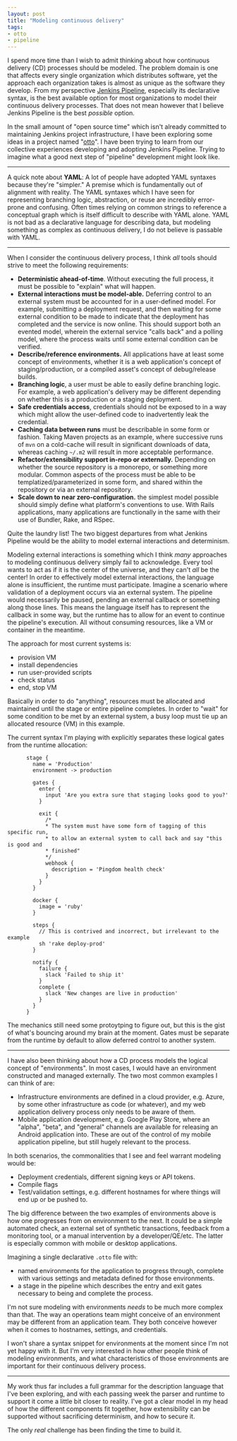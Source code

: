 ```yaml
---
layout: post
title: "Modeling continuous delivery"
tags:
- otto
- pipeline
---
```


I spend more time than I wish to admit thinking about how continuous delivery
(CD) processes should be modeled. The problem domain is one that affects every
single organization which distributes software, yet the approach each
organization takes is almost as unique as the software they develop. From my
perspective [Jenkins Pipeline](https://jenkins.io/doc/book/pipeline),
especially its declarative syntax, is the best available option for most
organizations to model their continuous delivery processes. That does not
mean however that I believe Jenkins Pipeline is the best _possible_ option.


In the small amount of "open source time" which isn't already committed to
maintaining Jenkins project infrastructure, I have been exploring some ideas in
a project named "[otto](https://github.com/rtyler/otto)". I have been trying to
learn from our collective experiences developing and adopting Jenkins Pipeline.
Trying to imagine what a good next step of "pipeline" development might look like.

---

A quick note about **YAML**: A lot of people have adopted YAML syntaxes because
they're "simpler." A premise which is fundamentally out of alignment with
reality. The YAML syntaxes which I have seen for representing branching logic, abstraction, or reuse are incredibly error-prone and confusing. Often times
relying on common strings to reference a conceptual graph which is itself
difficult to describe with YAML alone. YAML is not bad as a declarative
language for describing data, but modeling something as complex as
continuous delivery, I do not believe is passable with YAML.

---


When I consider the continuous delivery process, I think _all_ tools should
strive to meet the following requirements:

* **Deterministic ahead-of-time**. Without executing the full process, it must
  be possible to "explain" what will happen.
* **External interactions must be model-able.** Deferring control to an
  external system must be accounted for in a user-defined model. For example,
  submitting a deployment request, and then waiting for some external condition
  to be made to indicate that the deployment has completed and the service is now
  online. This should support both an evented model, wherein the external service
  "calls back" and a polling model, where the process waits until some external
  condition can be verified.
* **Describe/reference environments.** All applications have at least
  some concept of environments, whether it is a web application's concept of
  staging/production, or a compiled asset's concept of debug/release builds.
* **Branching logic**, a user must be able to easily define branching logic.
  For example, a web application's delivery may be different depending on
  whether this is a production or a staging deployment.
* **Safe credentials access**, credentials should not be exposed to in a way
  which might allow the user-defined code to inadvertently leak the credential.
* **Caching data between runs** must be describable in some form or fashion.
  Taking Maven projects as an example, where successive runs of `mvn` on a
  cold-cache will result in significant downloads of data, whereas caching
  `~/.m2` will result in more acceptable performance.
* **Refactor/extensibility support in-repo or externally.** Depending on
  whether the source repository is a monorepo, or something more modular.
  Common aspects of the process must be able to be templatized/parameterized in
  some form, and shared within the repository or via an external repository.
* **Scale down to near zero-configuration.** the simplest model possible should
  simply define what platform's conventions to use. With Rails applications,
  many applications are functionally in the same with their use of Bundler,
  Rake, and RSpec.


Quite the laundry list! The two biggest departures from what Jenkins Pipeline
would be the ability to model external interactions and determinism.

Modeling external interactions is something which I think _many_ approaches to
modeling continuous delivery simply fail to acknowledge. Every tool wants to
act as if it is the center of the universe, and they can't _all_ be the center!
In order to effectively model external interactions, the language alone is
insufficient, the runtime must participate. Imagine a scenario where
validation of a deployment occurs via an external system. The pipeline would
necessarily be paused, pending an external callback or something along those
lines. This means the language itself has to represent the callback in some
way, but the runtime has to allow for an event to continue the pipeline's
execution. All without consuming resources, like a VM or container in the meantime.

The approach for most current systems is:

 * provision VM
 * install dependencies
 * run user-provided scripts
 * check status
 * end, stop VM


Basically in order to do "anything", resources must be allocated and maintained
until the stage or entire pipeline completes. In order to "wait" for some
condition to be met by an external system, a busy loop must tie up an allocated
resource (VM) in this example.

The current syntax I'm playing with explicitly separates these logical gates
from the runtime allocation:


```
      stage {
        name = 'Production'
        environment -> production

        gates {
          enter {
            input 'Are you extra sure that staging looks good to you?'
          }

          exit {
            /*
            * The system must have some form of tagging of this specific run,
            * to allow an external system to call back and say "this is good and
            * finished"
            */
            webhook {
              description = 'Pingdom health check'
            }
          }
        }

        docker {
          image = 'ruby'
        }

        steps {
          // This is contrived and incorrect, but irrelevant to the example
          sh 'rake deploy-prod'
        }

        notify {
          failure {
            slack 'Failed to ship it'
          }
          complete {
            slack 'New changes are live in production'
          }
        }
      }
```


The mechanics still need some protoytping to figure out, but this is the gist
of what's bouncing around my brain at the moment. Gates must be separate from
the runtime by default to allow deferred control to another system.


---


I have also been thinking about how a CD process models the logical concept of
"environments". In most cases, I would have an environment constructed and
managed externally. The two most common examples I can think of are:

* Infrastructure environments are defined in a cloud provider, e.g. Azure, by
  some other infrastructure as code (or whatever), and my web application delivery process
  only needs to be aware of them.
* Mobile application development, e.g. Google Play Store, where an "alpha",
  "beta", and "general" channels are available for releasing an Android
  application into. These are out of the control of my mobile application
  pipeline, but still hugely relevant to the process.


In both scenarios, the commonalities that I see and feel warrant modeling would
be:

* Deployment credentials, different signing keys or API tokens.
* Compile flags
* Test/validation settings, e.g. different hostnames for where things will end
  up or be pushed to.


The big difference between the two examples of environments above is how one
progresses from on environment to the next. It could be a simple automated
check, an external set of synthetic transactions, feedback from a monitoring
tool, or a manual intervention by a developer/QE/etc. The latter is especially
common with mobile or desktop applications.

Imagining a single declarative `.otto` file with:

 * named environments for the application to progress through, complete with
   various settings and metadata defined for those environments.
 * a stage in the pipeline which describes the entry and exit gates necessary
   to being and complete the process.

I'm not sure modeling with environments _needs_ to be much more complex than
that. The way an operations team might conceive of an environment may be
different from an application team. They both conceive however when it comes to
hostnames, settings, and credentials.

I won't share a syntax snippet for environments at the moment since I'm not yet
happy with it. But I'm very interested in how other people think of modeling
environments, and what characteristics of those environments are important for
their continuous delivery process.

---


My work thus far includes a full grammar for the description language that I've
been exploring, and with each passing week the parser and runtime to support
it come a little bit closer to reality. I've got a clear model in my head of
how the different components fit together, how extensibility can be supported
without sacrificing determinism, and how to secure it.

The only _real_ challenge has been finding the time to build it.


